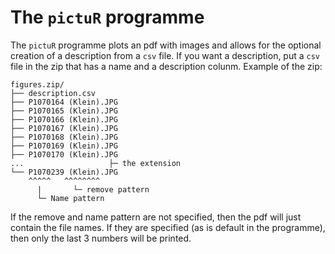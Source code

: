 # The `pictuR` programme

The `pictuR` programme plots an pdf with images and allows for the optional creation of a description from a `csv` file. If you want a description, put a `csv` file in the zip that has a name and a description colunm. Example of the zip:
```
figures.zip/
├── description.csv
├── P1070164 (Klein).JPG
├── P1070165 (Klein).JPG
├── P1070166 (Klein).JPG
├── P1070167 (Klein).JPG
├── P1070168 (Klein).JPG
├── P1070169 (Klein).JPG
├── P1070170 (Klein).JPG
...                   ├─ the extension
└── P1070239 (Klein).JPG
    ^^^^^   ^^^^^^^^
      |       └─ remove pattern
      └─ Name pattern
```
If the remove and name pattern are not specified, then the pdf will just contain the file names. If they are specified (as is default in the programme), then only the last 3 numbers will be printed.